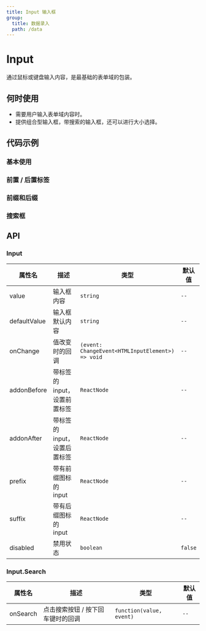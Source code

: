 ```yaml
---
title: Input 输入框
group:
  title: 数据录入
  path: /data
---
```


# Input

通过鼠标或键盘输入内容，是最基础的表单域的包装。

## 何时使用

- 需要用户输入表单域内容时。
- 提供组合型输入框，带搜索的输入框，还可以进行大小选择。

## 代码示例

### 基本使用

<code src="./demo/base"></code>

### 前置 / 后置标签

<code src="./demo/addon"></code>

### 前缀和后缀

<code src="./demo/affix"></code>

### 搜索框

<code src="./demo/search"></code>

<!-- <API src="./Input.tsx" list='["onChange", "addonBefore", "addonAfter", "prefix", "suffix", "disabled", "value", "defaultValue"]'></API> -->

## API

### Input

| 属性名       | 描述                         | 类型                                             | 默认值  |
| ------------ | ---------------------------- | ------------------------------------------------ | ------- |
| value        | 输入框内容                   | `string`                                         | `--`    |
| defaultValue | 输入框默认内容               | `string`                                         | `--`    |
| onChange     | 值改变时的回调               | `(event: ChangeEvent<HTMLInputElement>) => void` | `--`    |
| addonBefore  | 带标签的 input，设置前置标签 | `ReactNode`                                      | `--`    |
| addonAfter   | 带标签的 input，设置后置标签 | `ReactNode`                                      | `--`    |
| prefix       | 带有前缀图标的 input         | `ReactNode`                                      | `--`    |
| suffix       | 带有后缀图标的 input         | `ReactNode`                                      | `--`    |
| disabled     | 禁用状态                     | `boolean`                                        | `false` |

### Input.Search

<!-- <API className="test" src="./Search.tsx" list='["onSearch"]'></API> -->

| 属性名   | 描述                              | 类型                     | 默认值 |
| -------- | --------------------------------- | ------------------------ | ------ |
| onSearch | 点击搜索按钮 / 按下回车键时的回调 | `function(value, event)` | `--`   |
